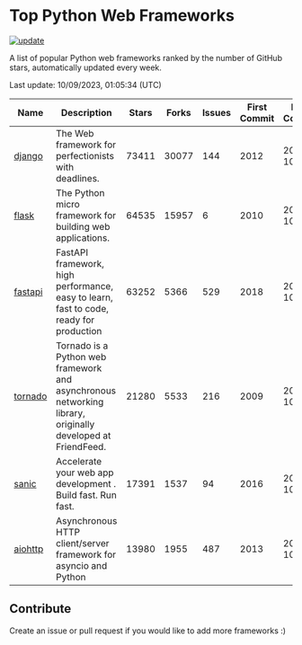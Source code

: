 # Top Python Web Frameworks

[![update](https://github.com/sunnysid3up/python-web-frameworks/actions/workflows/update.yml/badge.svg)](https://github.com/sunnysid3up/python-web-frameworks/actions/workflows/update.yml)

A list of popular Python web frameworks ranked by the number of GitHub stars, automatically updated every week.

Last update: 10/09/2023, 01:05:34 (UTC)

| Name          | Description          | Stars                     | Forks          | Issues               | First Commit        | Last Commit         |
|---------------|----------------------|---------------------------|----------------|----------------------|---------------------|---------------------|
| [django](https://github.com/django/django) | The Web framework for perfectionists with deadlines. | 73411 | 30077 | 144 | 2012 | 2023-10-08 |
| [flask](https://github.com/pallets/flask) | The Python micro framework for building web applications. | 64535 | 15957 | 6 | 2010 | 2023-10-09 |
| [fastapi](https://github.com/tiangolo/fastapi) | FastAPI framework, high performance, easy to learn, fast to code, ready for production | 63252 | 5366 | 529 | 2018 | 2023-10-09 |
| [tornado](https://github.com/tornadoweb/tornado) | Tornado is a Python web framework and asynchronous networking library, originally developed at FriendFeed. | 21280 | 5533 | 216 | 2009 | 2023-10-08 |
| [sanic](https://github.com/sanic-org/sanic) |  Accelerate your web app development . Build fast. Run fast. | 17391 | 1537 | 94 | 2016 | 2023-10-08 |
| [aiohttp](https://github.com/aio-libs/aiohttp) | Asynchronous HTTP client/server framework for asyncio and Python | 13980 | 1955 | 487 | 2013 | 2023-10-08 |

## Contribute 

Create an issue or pull request if you would like to add more frameworks :)